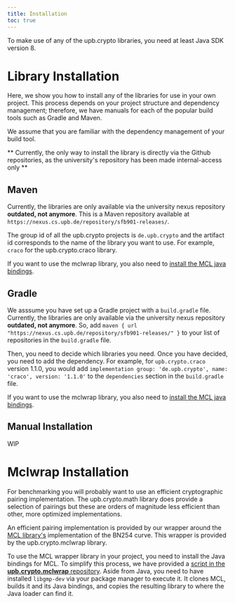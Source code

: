 ```yaml
---
title: Installation
toc: true
---
```


To make use of any of the upb.crypto libraries, you need at least Java SDK version 8.

# Library Installation

Here, we show you how to install any of the libraries for use in your own project. 
This process depends on your project structure and dependency management; therefore, we have manuals for each of the popular build tools such as Gradle and Maven. 

We assume that you are familiar with the dependency management of your build tool.

** Currently, the only way to install the library is directly via the Github repositories, as the university's repository has been made internal-access only **

## Maven
Currently, the libraries are only available via the university nexus repository **outdated, not anymore**. 
This is a Maven repository available at `https://nexus.cs.upb.de/repository/sfb901-releases/`.

The group id of all the upb.crypto projects is `de.upb.crypto` and the artifact id corresponds to the name of the library you want to use. 
For example, `craco` for the upb.crypto.craco library.

If you want to use the mclwrap library, you also need to [install the MCL java bindings](#mclwrap-installation).

## Gradle

We asssume you have set up a Gradle project with a `build.gradle` file.
Currently, the libraries are only available via the university nexus repository **outdated, not anymore**. 
So, add `maven { url "https://nexus.cs.upb.de/repository/sfb901-releases/" }` to your list of
repositories in the `build.gradle` file.

Then, you need to decide which libraries you need. Once you have decided, you need to add the dependency.
For example, for `upb.crypto.craco` version 1.1.0, you would add `implementation group: 'de.upb.crypto', name: 'craco', version: '1.1.0'`
to the `dependencies` section in the `build.gradle` file.

If you want to use the mclwrap library, you also need to [install the MCL java bindings](#mclwrap-installation).

## Manual Installation

WIP

# Mclwrap Installation

For benchmarking you will probably want to use an efficient cryptographic pairing implementation. 
The upb.crypto.math library does provide a selection of pairings but these are orders of magnitude less efficient than other, more optimized implementations.

An efficient pairing implementation is provided by our wrapper around the [MCL library's](https://github.com/herumi/mcl) implementation of the BN254 curve. 
This wrapper is provided by the upb.crypto.mclwrap library. 

To use the MCL wrapper library in your project, you need to install the Java bindings for MCL.
To simplify this process, we have provided a [script in the **upb.crypto.mclwrap** repository](https://github.com/upbcuk/upb.crypto.mclwrap/blob/master/install_mcl.sh). 
Aside from Java, you need to have installed ``libgmp-dev`` via your package manager to execute it. 
It clones MCL, builds it and its Java bindings, and copies the resulting library to where the Java loader can find it.

